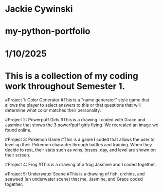 # Jackie Cywinski
# my-python-portfolio
# 1/10/2025
# This is a collection of my coding work throughout Semester 1.


#Project 1: Color Generator
#This is a "name generator" style game that allows the player to select answers to this or that questions that will determine what color matches their personality. 


#Project 2: Powerpuff Girls
#This is a drawing I coded with Grace and Jasmine that shows the 3 powerfpuff girls flying. We recreated an image we found online.


#Project 3: Pokemon Game
#This is a game I coded that allows the user to level up their Pokemon character through battles and training. When they decide to rest, their stats such as wins, losses, day, and level are shown on their screen.


#Project 4: Frog
#This is a drawing of a frog Jasmine and I coded together.


#Project 5: Underwater Scene
#This is a drawing of fish, urchins, and seaweed (an underwater scene) that me, Jasmine, and Grace coded together.
